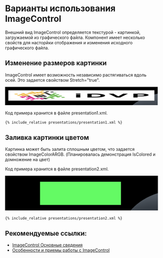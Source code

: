 # Варианты использования ImageControl 

Внешний вид ImageControl определяется текстурой - картинкой, загружаемой из графического файла.
Компонент имеет несколько свойств для насторйки отображения и изменения исходного графического файла.

## Изменение размеров картинки

ImageControl имеет возможность независимо растягиваться вдоль осей. Это задается свойством Stretch="true".

![](screenshots/presentation1.png)

Код примера хранится в файле presentation1.xml.

```xml
{% include_relative presentations/presentation1.xml %}
```

## Заливка картинки цветом

Картинка может быть залита сплошным цветом, что задается свойством ImageColorARGB. (Планировалась демонстрация IsColored и домножение на цвет)

Код примера хранится в файле presentation2.xml.

![](screenshots/presentation2.png)



```xml
{% include_relative presentations/presentation2.xml %}
```



## Рекомендуемые ссылки:

- [ImageControl Основные сведения](README.md)
- [Особенности и приемы работы с ImageControl](hints.md)